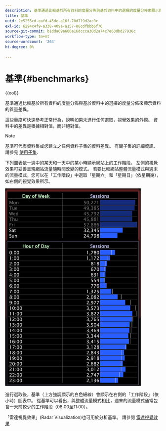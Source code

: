 ```yaml
---
description: 基準通過比較基於所有資料的度量分佈與基於資料中的選擇的度量分佈來顯示資料的質量差異。
title: 基準
uuid: 2e5255cd-eafd-45de-a16f-70d719d2ac0c
exl-id: 6294c4f9-a338-409a-a157-86cdfbbb6f76
source-git-commit: b1dda69a606a16dccca30d2a74c7e63dbd27936c
workflow-type: tm+mt
source-wordcount: '264'
ht-degree: 0%

---
```


# 基準{#benchmarks}

{{eol}}

基準通過比較基於所有資料的度量分佈與基於資料中的選擇的度量分佈來顯示資料的質量差異。

這些量度可快速參考正常行為，說明如果未進行任何選取，視覺效果的外觀。 資料中的差異是根據相對值，而非絕對值。

>[!NOTE]
>
>基準可代表資料集或您建立之任何資料子集的資料差異。 有關子集的詳細資訊，請參見 [使用子集](../../../home/c-get-started/c-vis/c-wk-subsets/c-wk-subsets.md#concept-43809322b6374d5cb2536630a13e943b).

下列圖表依一週中的某天和一天中的某小時顯示網站上的工作階段。 左側的視覺效果可妥善呈現網站流量隨時間改變的模式。 若要比較網站整體流量模式與週末的流量模式，您可以在「工作階段」中選取「星期六」和「星期日」（依星期幾），如右側的視覺效果所示。

![](assets/wsp_Custom_Benchmarks-Selection.png)

進行選取後，基準（上方強調顯示的白色細線）會顯示在右側的「工作階段」（依小時）圖表中。 從基準可以看出，與整體流量模式相比，週末的流量模式通常包含一天前較少的工作階段（08:00至11:00）。

「雷達視覺效果」(Radar Visualization)也可用於分析基準。 請參閱 [雷達視覺效果](../../../home/c-get-started/c-analysis-vis/t-radar-vis.md#task-aeb2531e11ca48b597d5b0d704964dc8).
